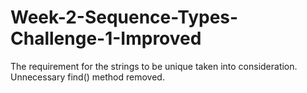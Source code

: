 # Week-2-Sequence-Types-Challenge-1-Improved
The requirement for the strings to be unique taken into consideration. Unnecessary find() method removed.
